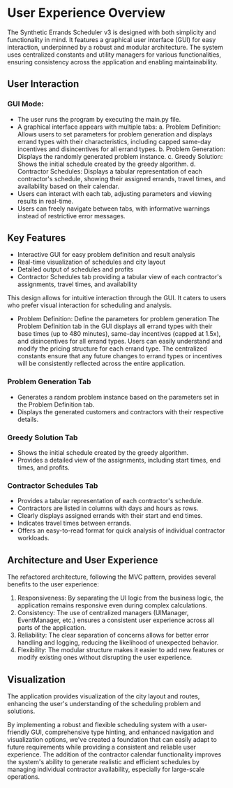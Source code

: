 # User Experience Overview

The Synthetic Errands Scheduler v3 is designed with both simplicity and functionality in mind. It features a graphical user interface (GUI) for easy interaction, underpinned by a robust and modular architecture. The system uses centralized constants and utility managers for various functionalities, ensuring consistency across the application and enabling maintainability.

## User Interaction

### GUI Mode:
   - The user runs the program by executing the main.py file.
   - A graphical interface appears with multiple tabs:
     a. Problem Definition: Allows users to set parameters for problem generation and displays errand types with their characteristics, including capped same-day incentives and disincentives for all errand types.
     b. Problem Generation: Displays the randomly generated problem instance.
     c. Greedy Solution: Shows the initial schedule created by the greedy algorithm.
     d. Contractor Schedules: Displays a tabular representation of each contractor's schedule, showing their assigned errands, travel times, and availability based on their calendar.
   - Users can interact with each tab, adjusting parameters and viewing results in real-time.
   - Users can freely navigate between tabs, with informative warnings instead of restrictive error messages.

## Key Features

- Interactive GUI for easy problem definition and result analysis
- Real-time visualization of schedules and city layout
- Detailed output of schedules and profits
- Contractor Schedules tab providing a tabular view of each contractor's assignments, travel times, and availability

This design allows for intuitive interaction through the GUI. It caters to users who prefer visual interaction for scheduling and analysis.

- Problem Definition: Define the parameters for problem generation
The Problem Definition tab in the GUI displays all errand types with their base times (up to 480 minutes), same-day incentives (capped at 1.5x), and disincentives for all errand types.
Users can easily understand and modify the pricing structure for each errand type.
The centralized constants ensure that any future changes to errand types or incentives will be consistently reflected across the entire application.

### Problem Generation Tab
- Generates a random problem instance based on the parameters set in the Problem Definition tab.
- Displays the generated customers and contractors with their respective details.

### Greedy Solution Tab
- Shows the initial schedule created by the greedy algorithm.
- Provides a detailed view of the assignments, including start times, end times, and profits.

### Contractor Schedules Tab
- Provides a tabular representation of each contractor's schedule.
- Contractors are listed in columns with days and hours as rows.
- Clearly displays assigned errands with their start and end times.
- Indicates travel times between errands.
- Offers an easy-to-read format for quick analysis of individual contractor workloads.

## Architecture and User Experience

The refactored architecture, following the MVC pattern, provides several benefits to the user experience:

1. Responsiveness: By separating the UI logic from the business logic, the application remains responsive even during complex calculations.
2. Consistency: The use of centralized managers (UIManager, EventManager, etc.) ensures a consistent user experience across all parts of the application.
3. Reliability: The clear separation of concerns allows for better error handling and logging, reducing the likelihood of unexpected behavior.
4. Flexibility: The modular structure makes it easier to add new features or modify existing ones without disrupting the user experience.

## Visualization

The application provides visualization of the city layout and routes, enhancing the user's understanding of the scheduling problem and solutions.

By implementing a robust and flexible scheduling system with a user-friendly GUI, comprehensive type hinting, and enhanced navigation and visualization options, we've created a foundation that can easily adapt to future requirements while providing a consistent and reliable user experience. The addition of the contractor calendar functionality improves the system's ability to generate realistic and efficient schedules by managing individual contractor availability, especially for large-scale operations.
